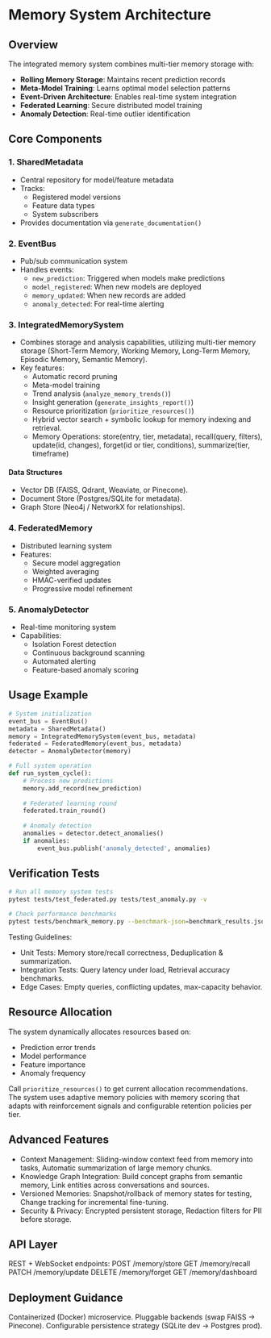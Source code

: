 # Memory System Architecture

## Overview
The integrated memory system combines multi-tier memory storage with:
- **Rolling Memory Storage**: Maintains recent prediction records
- **Meta-Model Training**: Learns optimal model selection patterns
- **Event-Driven Architecture**: Enables real-time system integration
- **Federated Learning**: Secure distributed model training
- **Anomaly Detection**: Real-time outlier identification

## Core Components

### 1. SharedMetadata
- Central repository for model/feature metadata
- Tracks:
  - Registered model versions
  - Feature data types
  - System subscribers
- Provides documentation via `generate_documentation()`

### 2. EventBus
- Pub/sub communication system
- Handles events:
  - `new_prediction`: Triggered when models make predictions
  - `model_registered`: When new models are deployed
  - `memory_updated`: When new records are added
  - `anomaly_detected`: For real-time alerting

### 3. IntegratedMemorySystem
- Combines storage and analysis capabilities, utilizing multi-tier memory storage (Short-Term Memory, Working Memory, Long-Term Memory, Episodic Memory, Semantic Memory).
- Key features:
  - Automatic record pruning
  - Meta-model training
  - Trend analysis (`analyze_memory_trends()`)
  - Insight generation (`generate_insights_report()`)
  - Resource prioritization (`prioritize_resources()`)
  - Hybrid vector search + symbolic lookup for memory indexing and retrieval.
  - Memory Operations: store(entry, tier, metadata), recall(query, filters), update(id, changes), forget(id or tier, conditions), summarize(tier, timeframe)

#### Data Structures
- Vector DB (FAISS, Qdrant, Weaviate, or Pinecone).
- Document Store (Postgres/SQLite for metadata).
- Graph Store (Neo4j / NetworkX for relationships).

### 4. FederatedMemory
- Distributed learning system
- Features:
  - Secure model aggregation
  - Weighted averaging
  - HMAC-verified updates
  - Progressive model refinement

### 5. AnomalyDetector
- Real-time monitoring system
- Capabilities:
  - Isolation Forest detection
  - Continuous background scanning
  - Automated alerting
  - Feature-based anomaly scoring

## Usage Example

```python
# System initialization
event_bus = EventBus()
metadata = SharedMetadata()
memory = IntegratedMemorySystem(event_bus, metadata)
federated = FederatedMemory(event_bus, metadata)
detector = AnomalyDetector(memory)

# Full system operation
def run_system_cycle():
    # Process new predictions
    memory.add_record(new_prediction)
    
    # Federated learning round
    federated.train_round()
    
    # Anomaly detection
    anomalies = detector.detect_anomalies()
    if anomalies:
        event_bus.publish('anomaly_detected', anomalies)
```

## Verification Tests
```bash
# Run all memory system tests
pytest tests/test_federated.py tests/test_anomaly.py -v

# Check performance benchmarks
pytest tests/benchmark_memory.py --benchmark-json=benchmark_results.json
```

Testing Guidelines:
- Unit Tests: Memory store/recall correctness, Deduplication & summarization.
- Integration Tests: Query latency under load, Retrieval accuracy benchmarks.
- Edge Cases: Empty queries, conflicting updates, max-capacity behavior.

## Resource Allocation
The system dynamically allocates resources based on:
- Prediction error trends
- Model performance
- Feature importance
- Anomaly frequency

Call `prioritize_resources()` to get current allocation recommendations.
The system uses adaptive memory policies with memory scoring that adapts with reinforcement signals and configurable retention policies per tier.

## Advanced Features
- Context Management: Sliding-window context feed from memory into tasks, Automatic summarization of large memory chunks.
- Knowledge Graph Integration: Build concept graphs from semantic memory, Link entities across conversations and sources.
- Versioned Memories: Snapshot/rollback of memory states for testing, Change tracking for incremental fine-tuning.
- Security & Privacy: Encrypted persistent storage, Redaction filters for PII before storage.

## API Layer
REST + WebSocket endpoints:
POST /memory/store
GET /memory/recall
PATCH /memory/update
DELETE /memory/forget
GET /memory/dashboard

## Deployment Guidance
Containerized (Docker) microservice.
Pluggable backends (swap FAISS → Pinecone).
Configurable persistence strategy (SQLite dev → Postgres prod).
